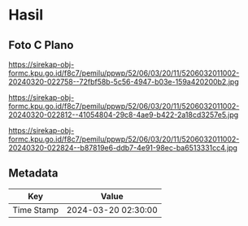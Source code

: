 # Hasil

## Foto C Plano

https://sirekap-obj-formc.kpu.go.id/f8c7/pemilu/ppwp/52/06/03/20/11/5206032011002-20240320-022758--72fbf58b-5c56-4947-b03e-159a420200b2.jpg

https://sirekap-obj-formc.kpu.go.id/f8c7/pemilu/ppwp/52/06/03/20/11/5206032011002-20240320-022812--41054804-29c8-4ae9-b422-2a18cd3257e5.jpg

https://sirekap-obj-formc.kpu.go.id/f8c7/pemilu/ppwp/52/06/03/20/11/5206032011002-20240320-022824--b87819e6-ddb7-4e91-98ec-ba6513331cc4.jpg


## Metadata

| Key        | Value               |
| ---------- | ------------------- |
| Time Stamp | 2024-03-20 02:30:00 |



